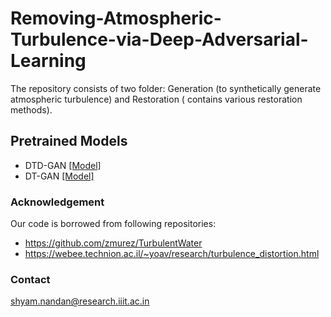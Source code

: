 # Removing-Atmospheric-Turbulence-via-Deep-Adversarial-Learning
The repository consists of two folder: Generation (to synthetically generate atmospheric turbulence) and Restoration ( contains various restoration methods).
## Pretrained Models
* DTD-GAN [[Model]](https://drive.google.com/file/d/1SGZJk1OzxrmKQwQ5Mf6_Hxx-yDv4uUaq/view?usp=share_link)
* DT-GAN [[Model]](https://drive.google.com/file/d/1HKdz7MTRJYV0M5C8FrVLAWLyzEylmsx4/view?usp=share_link)


### Acknowledgement 
Our code is borrowed from following repositories:
* https://github.com/zmurez/TurbulentWater
* https://webee.technion.ac.il/~yoav/research/turbulence_distortion.html
### Contact
shyam.nandan@research.iiit.ac.in 
